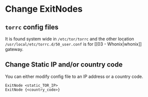 # Change ExitNodes

## `torrc` config files

It is found system wide in `/etc/tor/torrc` and the other location `/usr/local/etc/torrc.d/50_user.conf` is for [[03 - Whonix|whonix]] gateway.

## Change Static IP and/or country code

You can either modify config file to an IP address or a country code.

```
ExitNode <static_TOR_IP>
ExitNode {<country_code>}
```